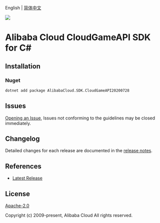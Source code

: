 English | [简体中文](README-CN.md)

![](https://aliyunsdk-pages.alicdn.com/icons/AlibabaCloud.svg)

# Alibaba Cloud CloudGameAPI SDK for C#

## Installation

### Nuget

```bash
dotnet add package AlibabaCloud.SDK.CloudGameAPI20200728
```

## Issues

[Opening an Issue](https://github.com/aliyun/alibabacloud-csharp-sdk/issues/new), Issues not conforming to the guidelines may be closed immediately.

## Changelog

Detailed changes for each release are documented in the [release notes](./ChangeLog.md).

## References

* [Latest Release](https://github.com/aliyun/alibabacloud-csharp-sdk/)

## License

[Apache-2.0](http://www.apache.org/licenses/LICENSE-2.0)

Copyright (c) 2009-present, Alibaba Cloud All rights reserved.
